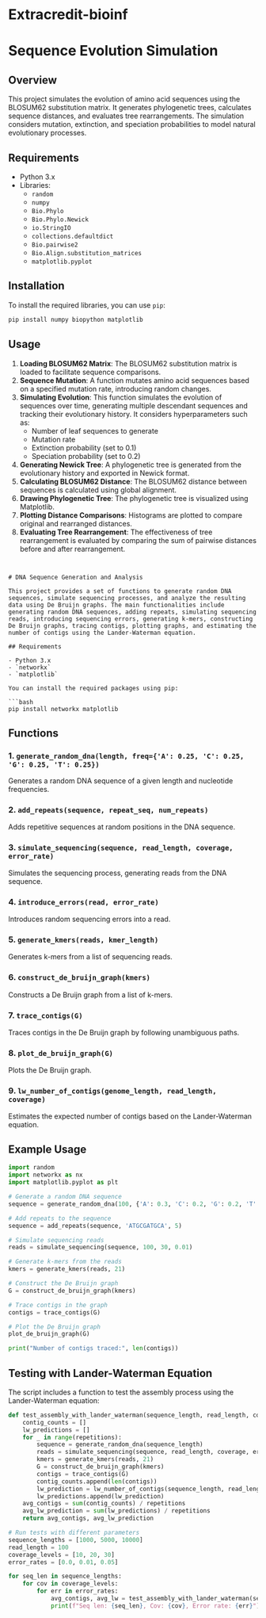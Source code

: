 # Extracredit-bioinf

# Sequence Evolution Simulation

## Overview

This project simulates the evolution of amino acid sequences using the BLOSUM62 substitution matrix. It generates phylogenetic trees, calculates sequence distances, and evaluates tree rearrangements. The simulation considers mutation, extinction, and speciation probabilities to model natural evolutionary processes.

## Requirements

- Python 3.x
- Libraries:
  - `random`
  - `numpy`
  - `Bio.Phylo`
  - `Bio.Phylo.Newick`
  - `io.StringIO`
  - `collections.defaultdict`
  - `Bio.pairwise2`
  - `Bio.Align.substitution_matrices`
  - `matplotlib.pyplot`

## Installation

To install the required libraries, you can use `pip`:

```bash
pip install numpy biopython matplotlib
```

## Usage

1. **Loading BLOSUM62 Matrix**: The BLOSUM62 substitution matrix is loaded to facilitate sequence comparisons.
2. **Sequence Mutation**: A function mutates amino acid sequences based on a specified mutation rate, introducing random changes.
3. **Simulating Evolution**: This function simulates the evolution of sequences over time, generating multiple descendant sequences and tracking their evolutionary history. It considers hyperparameters such as:
   - Number of leaf sequences to generate
   - Mutation rate
   - Extinction probability (set to 0.1)
   - Speciation probability (set to 0.2)
4. **Generating Newick Tree**: A phylogenetic tree is generated from the evolutionary history and exported in Newick format.
5. **Calculating BLOSUM62 Distance**: The BLOSUM62 distance between sequences is calculated using global alignment.
6. **Drawing Phylogenetic Tree**: The phylogenetic tree is visualized using Matplotlib.
7. **Plotting Distance Comparisons**: Histograms are plotted to compare original and rearranged distances.
8. **Evaluating Tree Rearrangement**: The effectiveness of tree rearrangement is evaluated by comparing the sum of pairwise distances before and after rearrangement.

```


# DNA Sequence Generation and Analysis

This project provides a set of functions to generate random DNA sequences, simulate sequencing processes, and analyze the resulting data using De Bruijn graphs. The main functionalities include generating random DNA sequences, adding repeats, simulating sequencing reads, introducing sequencing errors, generating k-mers, constructing De Bruijn graphs, tracing contigs, plotting graphs, and estimating the number of contigs using the Lander-Waterman equation.

## Requirements

- Python 3.x
- `networkx`
- `matplotlib`

You can install the required packages using pip:

```bash
pip install networkx matplotlib
```

## Functions

### 1. `generate_random_dna(length, freq={'A': 0.25, 'C': 0.25, 'G': 0.25, 'T': 0.25})`
Generates a random DNA sequence of a given length and nucleotide frequencies.

### 2. `add_repeats(sequence, repeat_seq, num_repeats)`
Adds repetitive sequences at random positions in the DNA sequence.

### 3. `simulate_sequencing(sequence, read_length, coverage, error_rate)`
Simulates the sequencing process, generating reads from the DNA sequence.

### 4. `introduce_errors(read, error_rate)`
Introduces random sequencing errors into a read.

### 5. `generate_kmers(reads, kmer_length)`
Generates k-mers from a list of sequencing reads.

### 6. `construct_de_bruijn_graph(kmers)`
Constructs a De Bruijn graph from a list of k-mers.

### 7. `trace_contigs(G)`
Traces contigs in the De Bruijn graph by following unambiguous paths.

### 8. `plot_de_bruijn_graph(G)`
Plots the De Bruijn graph.

### 9. `lw_number_of_contigs(genome_length, read_length, coverage)`
Estimates the expected number of contigs based on the Lander-Waterman equation.

## Example Usage

```python
import random
import networkx as nx
import matplotlib.pyplot as plt

# Generate a random DNA sequence
sequence = generate_random_dna(100, {'A': 0.3, 'C': 0.2, 'G': 0.2, 'T': 0.3})

# Add repeats to the sequence
sequence = add_repeats(sequence, 'ATGCGATGCA', 5)

# Simulate sequencing reads
reads = simulate_sequencing(sequence, 100, 30, 0.01)

# Generate k-mers from the reads
kmers = generate_kmers(reads, 21)

# Construct the De Bruijn graph
G = construct_de_bruijn_graph(kmers)

# Trace contigs in the graph
contigs = trace_contigs(G)

# Plot the De Bruijn graph
plot_de_bruijn_graph(G)

print("Number of contigs traced:", len(contigs))
```

## Testing with Lander-Waterman Equation

The script includes a function to test the assembly process using the Lander-Waterman equation:

```python
def test_assembly_with_lander_waterman(sequence_length, read_length, coverage, error_rate, repetitions=5):
    contig_counts = []
    lw_predictions = []
    for _ in range(repetitions):
        sequence = generate_random_dna(sequence_length)
        reads = simulate_sequencing(sequence, read_length, coverage, error_rate)
        kmers = generate_kmers(reads, 21)
        G = construct_de_bruijn_graph(kmers)
        contigs = trace_contigs(G)
        contig_counts.append(len(contigs))
        lw_prediction = lw_number_of_contigs(sequence_length, read_length, coverage)
        lw_predictions.append(lw_prediction)
    avg_contigs = sum(contig_counts) / repetitions
    avg_lw_prediction = sum(lw_predictions) / repetitions
    return avg_contigs, avg_lw_prediction

# Run tests with different parameters
sequence_lengths = [1000, 5000, 10000]
read_length = 100
coverage_levels = [10, 20, 30]
error_rates = [0.0, 0.01, 0.05]

for seq_len in sequence_lengths:
    for cov in coverage_levels:
        for err in error_rates:
            avg_contigs, avg_lw = test_assembly_with_lander_waterman(seq_len, read_length, cov, err)
            print(f"Seq len: {seq_len}, Cov: {cov}, Error rate: {err}")
```





